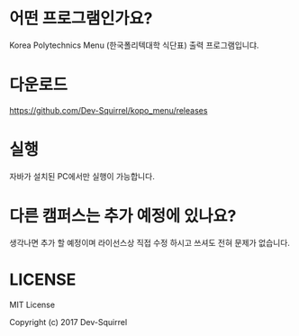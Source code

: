 # 어떤 프로그램인가요?
Korea Polytechnics Menu (한국폴리텍대학 식단표) 출력 프로그램입니댜.

# 다운로드
https://github.com/Dev-Squirrel/kopo_menu/releases

# 실행
자바가 설치된 PC에서만 실행이 가능합니다.

# 다른 캠퍼스는 추가 예정에 있나요?
생각나면 추가 할 예정이며 라이선스상 직접 수정 하시고 쓰셔도 전혀 문제가 없습니다.

# LICENSE
MIT License

Copyright (c) 2017 Dev-Squirrel
